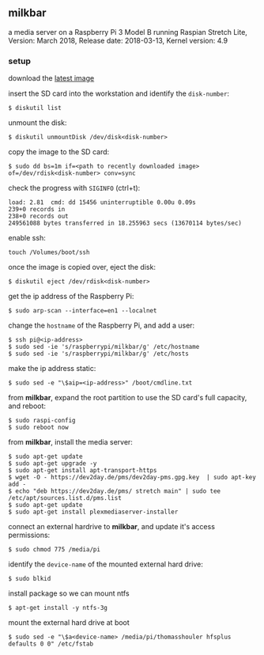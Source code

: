 ## milkbar

a media server on a Raspberry Pi 3 Model B running Raspian Stretch Lite, Version: March 2018, Release date: 2018-03-13, Kernel version: 4.9

### setup

download the [latest image](https://www.raspberrypi.org/downloads/raspbian/)

insert the SD card into the workstation and identify the `disk-number`:
```
$ diskutil list
```

unmount the disk:
```
$ diskutil unmountDisk /dev/disk<disk-number>
```

copy the image to the SD card:
```
$ sudo dd bs=1m if=<path to recently downloaded image> of=/dev/rdisk<disk-number> conv=sync
```

check the progress with `SIGINFO` (ctrl+t):
```
load: 2.81  cmd: dd 15456 uninterruptible 0.00u 0.09s
239+0 records in
238+0 records out
249561088 bytes transferred in 18.255963 secs (13670114 bytes/sec)
```

enable ssh:
```
touch /Volumes/boot/ssh
```

once the image is copied over, eject the disk:
```
$ diskutil eject /dev/rdisk<disk-number>
```

get the ip address of the Raspberry Pi:
```
$ sudo arp-scan --interface=en1 --localnet
```

change the `hostname` of the Raspberry Pi, and add a user:
```
$ ssh pi@<ip-address>
$ sudo sed -ie 's/raspberrypi/milkbar/g' /etc/hostname
$ sudo sed -ie 's/raspberrypi/milkbar/g' /etc/hosts
```

make the ip address static:
```
$ sudo sed -e "\$aip=<ip-address>" /boot/cmdline.txt
```

from **milkbar**, expand the root partition to use the SD card's full capacity, and reboot:
```
$ sudo raspi-config
$ sudo reboot now
```

from **milkbar**, install the media server:
```
$ sudo apt-get update
$ sudo apt-get upgrade -y
$ sudo apt-get install apt-transport-https
$ wget -O - https://dev2day.de/pms/dev2day-pms.gpg.key  | sudo apt-key add -
$ echo "deb https://dev2day.de/pms/ stretch main" | sudo tee /etc/apt/sources.list.d/pms.list
$ sudo apt-get update
$ sudo apt-get install plexmediaserver-installer
```

connect an external hardrive to **milkbar**, and update it's access permissions:
```
$ sudo chmod 775 /media/pi
```

identify the `device-name` of the mounted external hard drive:
```
$ sudo blkid
```

install package so we can mount ntfs
```
$ apt-get install -y ntfs-3g
```

mount the external hard drive at boot
```
$ sudo sed -e "\$a<device-name> /media/pi/thomasshouler hfsplus defaults 0 0" /etc/fstab
```
